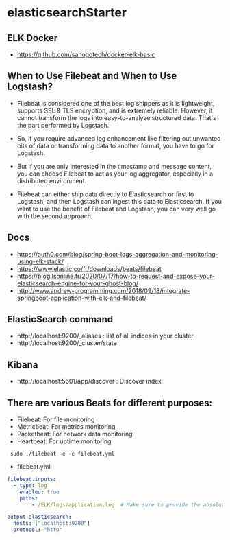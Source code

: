 # elasticsearchStarter


## ELK Docker

- https://github.com/sanogotech/docker-elk-basic

## When to Use Filebeat and When to Use Logstash?

- Filebeat is considered one of the best log shippers as it is lightweight, supports SSL & TLS encryption, and is extremely reliable. However, it cannot transform the logs into easy-to-analyze structured data. 
That's the part performed by Logstash.

- So, if you require advanced log enhancement like filtering out unwanted bits of data or transforming data to another format, you have to go for Logstash.

- But if you are only interested in the timestamp and message content, you can choose Filebeat to act as your log aggregator, especially in a distributed environment.

- Filebeat can either ship data directly to Elasticsearch or first to Logstash, and then Logstash can ingest this data to Elasticsearch. If you want to use the benefit of Filebeat and Logstash, you can very well go with the second approach.
##  Docs
- https://auth0.com/blog/spring-boot-logs-aggregation-and-monitoring-using-elk-stack/
- https://www.elastic.co/fr/downloads/beats/filebeat
- https://blog.lsonline.fr/2020/07/17/how-to-request-and-expose-your-elasticsearch-engine-for-your-ghost-blog/
- http://www.andrew-programming.com/2018/09/18/integrate-springboot-application-with-elk-and-filebeat/

## ElasticSearch command

- http://localhost:9200/_aliases   : list of all indices in your cluster
- http://localhost:9200/_cluster/state

## Kibana
- http://localhost:5601/app/discover :  Discover index

## There are various Beats for different purposes:

- Filebeat: For file monitoring
- Metricbeat: For metrics monitoring
- Packetbeat: For network data monitoring
- Heartbeat: For uptime monitoring

```
 sudo ./filebeat -e -c filebeat.yml
```

* filebeat.yml
```yml
filebeat.inputs:
  - type: log
    enabled: true
    paths:
        - /ELK/logs/application.log  # Make sure to provide the absolute path of the file

output.elasticsearch:
  hosts: ["localhost:9200"]
  protocol: "http"
  
  ```
